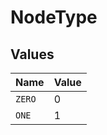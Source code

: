 # NodeType


## Values

| Name   | Value  |
| ------ | ------ |
| `ZERO` | 0      |
| `ONE`  | 1      |
